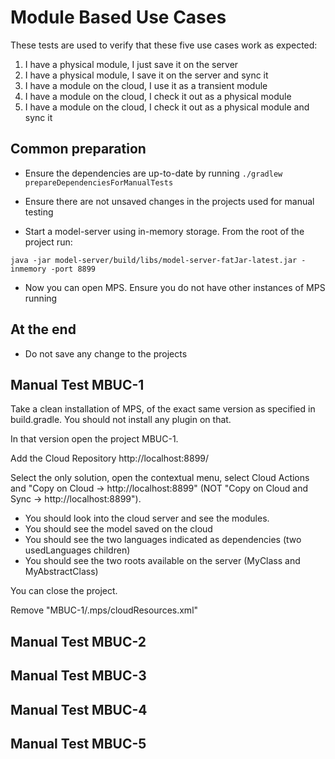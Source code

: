 # Module Based Use Cases

These tests are used to verify that these five use cases work as expected:

1. I have a physical module, I just save it on the server
2. I have a physical module, I save it on the server and sync it
3. I have a module on the cloud, I use it as a transient module
4. I have a module on the cloud, I check it out as a physical module
5. I have a module on the cloud, I check it out as a physical module and sync it

## Common preparation

* Ensure the dependencies are up-to-date by running `./gradlew prepareDependenciesForManualTests`

* Ensure there are not unsaved changes in the projects used for manual testing

* Start a model-server using in-memory storage. From the root of the project run:

```
java -jar model-server/build/libs/model-server-fatJar-latest.jar -inmemory -port 8899
```

* Now you can open MPS. Ensure you do not have other instances of MPS running

## At the end

* Do not save any change to the projects

## Manual Test MBUC-1

Take a clean installation of MPS, of the exact same version as specified in build.gradle. You should not install any plugin on that.

In that version open the project MBUC-1.

Add the Cloud Repository http://localhost:8899/

Select the only solution, open the contextual menu, select Cloud Actions and "Copy on Cloud -> http://localhost:8899" (NOT "Copy on Cloud and Sync -> http://localhost:8899").

* You should look into the cloud server and see the modules.
* You should see the model saved on the cloud
* You should see the two languages indicated as dependencies (two usedLanguages children)
* You should see the two roots available on the server (MyClass and MyAbstractClass)

You can close the project.

Remove "MBUC-1/.mps/cloudResources.xml"

## Manual Test MBUC-2

## Manual Test MBUC-3

## Manual Test MBUC-4

## Manual Test MBUC-5
